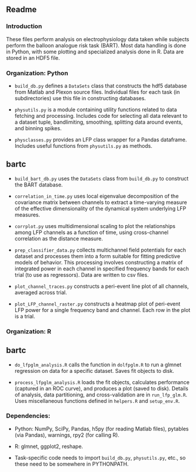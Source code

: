 ## Readme

### Introduction

These files perform analysis on electrophysiology data taken while subjects perform the balloon analogue risk task (BART). Most data handling is done in Python, with some plotting and specialized analysis done in R. Data are stored in an HDF5 file.

### Organization: Python

* `build_db.py` defines a `DataSets` class that constructs the hdf5 database from Matlab and Plexon source files. Individual files for each task (in subdirectories) use this file in constructing databases.

* `physutils.py` is a module containing utility functions related to data fetching and processing. Includes code for selecting all data relevant to a dataset tuple, bandlimiting, smoothing, splitting data around events, and binning spikes.

* `physclasses.py` provides an LFP class wrapper for a Pandas dataframe. Includes useful functions from `physutils.py` as methods.

## bartc

* `build_bart_db.py` uses the `DataSets` class from `build_db.py` to construct the BART database.

* `correlation_in_time.py` uses local eigenvalue decomposition of the covariance matrix between channels to extract a time-varying measure of the effective dimensionality of the dynamical system underlying LFP measures.

* `corrplot.py` uses multidimensional scaling to plot the relationships among LFP channels as a function of time, using cross-channel correlation as the distance measure.

* `prep_classifier_data.py` collects multichannel field potentials for each dataset and processes them into a form suitable for fitting predictive models of behavior. This processing involves constructing a matrix of integrated power in each channel in specified frequency bands for each trial (to use as regressors). Data are written to csv files.

* `plot_channel_traces.py` constructs a peri-event line plot of all channels, averaged across trial.

* `plot_LFP_channel_raster.py` constructs a heatmap plot of peri-event LFP power for a single frequency band and channel. Each row in the plot is a trial.

### Organization: R

## bartc

* `do_lfpglm_analysis.R` calls the function in `dolfpglm.R` to run a glmnet regression on data for a specific dataset. Saves fit objects to disk.

* `process_lfpglm_analysis.R` loads the fit objects, calculates performance (captured in an ROC curve), and produces a plot (saved to disk). Details of analysis, data partitioning, and cross-validation are in `run_lfp_glm.R`. Uses miscellaneous functions defined in `helpers.R` and `setup_env.R`.

### Dependencies:

* Python: NumPy, SciPy, Pandas, h5py (for reading Matlab files), pytables (via Pandas), warnings, rpy2 (for calling R).

* R: glmnet, ggplot2, reshape.

* Task-specific code needs to import `build_db.py`, `physutils.py`, etc., so these need to be somewhere in PYTHONPATH.

